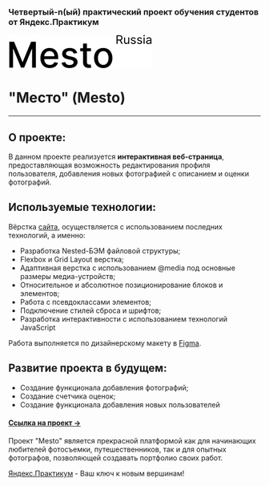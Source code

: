 ### Четвертый-n(ый) практический проект обучения студентов от Яндекс.Практикум

[![LOGO](./images/logo-black.svg)](https://kolob-ok.github.io/mesto/ "Проект Яндекса")
# "Место" (Mesto)

__________

## О проекте:

В данном проекте реализуется **интерактивная веб-страница**, предоставляющая возможность редактирования профиля
пользователя, добавления новых фотографией с описанием и оценки фотографий.

## Используемые технологии:

Вёрстка [сайта](https://kolob-ok.github.io/mesto/), осуществляется с использованием последних технологий, а именно:

* Разработка Nested-БЭМ файловой структуры;
* Flexbox и Grid Layout верстка;
* Адаптивная верстка с использованием @media под основные размеры медиа-устройств;
* Относительное и абсолютное позиционирование блоков и элементов;
* Работа с псевдоклассами элементов;
* Подключение стилей сброса и шрифтов;
* Разработка интерактивности с использованием технологий JavaScript

Работа выполняется по дизайнерскому макету
в [Figma](https://www.figma.com/file/2cn9N9jSkmxD84oJik7xL7/JavaScript.-Sprint-4?node-id=0%3A1).

## Развитие проекта в будущем:

* Создание функционала добавления фотографий;
* Создание счетчика оценок;
* Создание функционала добавления новых пользователей

#### [Ссылка на проект &rarr;](https://kolob-ok.github.io/mesto/ "Проект Яндекса")

Проект "Mesto" является прекрасной платформой как для начинающих любителей фотосъемки, путешественников, так и для
опытных фотографов, позволяющей создавать портфолио своих работ.

[Яндекс.Практикум](https://practicum.yandex.ru "Повернуть ключик к новым вершинам") - Ваш ключ к новым вершинам!
